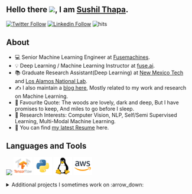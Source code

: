 ## Hello there <img src="https://raw.githubusercontent.com/MartinHeinz/MartinHeinz/master/wave.gif" width="30px">, I am [Sushil Thapa](https://thapasushil.com).

[![Twitter Follow](https://img.shields.io/twitter/follow/tsushil_thapa?label=Follow&style=social)](http://twitter.com/tsushil_thapa)
[![Linkedin Follow](https://img.shields.io/badge/-Connect-blue?style=flat-square&logo=Linkedin&logoColor=white&link=https://www.linkedin.com/in/thapasushil/)](https://www.linkedin.com/in/thapasushil/)
![hits](https://visitor-badge.laobi.icu/badge?page_id=Sushil-Thapa)
<br />

## About
- 💻 Senior Machine Learning Engineer at [Fusemachines](https://fusemachines.com).
- 💡 Deep Learning / Machine Learning Instructor at [fuse.ai](https://fuse.ai).
- 📚 Graduate Research Assistant(Deep Learning) at [New Mexico Tech](https://cs.nmt.edu) and [Los Alamos National Lab](https://lanl.gov).
- ✍️ I also maintain a [blog here](https://thapasushil.com), Mostly related to my work and research on Machine Learning. 
- 🌱 Favourite Quote: The woods are lovely, dark and deep, But I have promises to keep, And miles to go before I sleep.
- 🔭 Research Interests: Computer Vision, NLP, Self/Semi Supervised Learning, Multi-Modal Machine Learning.
- 📃 You can find [my latest Resume](https://thapasushil.com/files/Resume.pdf) here.

## Languages and Tools  
<code><img height="50" src="https://pytorch.org/assets/images/pytorch-logo.png"></code>
<code><img height="50" src="https://raw.githubusercontent.com/github/explore/80688e429a7d4ef2fca1e82350fe8e3517d3494d/topics/tensorflow/tensorflow.png"></code>
<code><img height="50" src="https://raw.githubusercontent.com/github/explore/80688e429a7d4ef2fca1e82350fe8e3517d3494d/topics/python/python.png"></code>
<code><img height="50" src="https://raw.githubusercontent.com/github/explore/80688e429a7d4ef2fca1e82350fe8e3517d3494d/topics/linux/linux.png"></code>
<code><img height="50" src="https://raw.githubusercontent.com/github/explore/fbceb94436312b6dacde68d122a5b9c7d11f9524/topics/aws/aws.png"></code>
<br />

<details>
<summary>
  Additional projects I sometimes work on :arrow_down:
</summary>

<br />

[![ReadMe Card](https://github-readme-stats.vercel.app/api/pin/?username=sushil-thapa&repo=udacity-deep-reinforcement-learning-nanodegree)](https://github.com/Sushil-Thapa/udacity-deep-reinforcement-learning-nanodegree)
[![ReadMe Card](https://github-readme-stats.vercel.app/api/pin/?username=sushil-thapa&repo=udacity-computervision-nanodegree)](https://github.com/Sushil-Thapa/udacity-computervision-nanodegree/)

<br />


[comment]:![picture](https://raw.githubusercontent.com/saadeghi/saadeghi/master/dino.gif)
</details>
